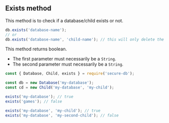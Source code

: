 ## Exists method

This method is to check if a database/child exists or not.

```javascript
db.exists('database-name');
// or
db.exists('database-name', 'child-name'); // this will only delete the child.
```
This method returns boolean.
* The first parameter must necessarily be a `String`.
* The second parameter must necessarily be a `String`.

```javascript
const { Database, Child, exists } = require('secure-db');

const db = new Database('my-database');
const cd = new Child('my-database', 'my-child');

exists('my-database'); // true
exists('games'); // false

exists('my-database', 'my-child'); // true
exists('my-database', 'my-second-child'); // false
```